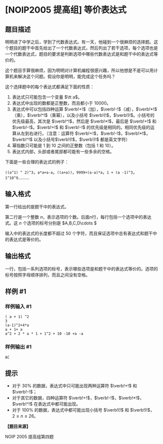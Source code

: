 # [NOIP2005 提高组] 等价表达式

## 题目描述

明明进了中学之后，学到了代数表达式。有一天，他碰到一个很麻烦的选择题。这个题目的题干中首先给出了一个代数表达式，然后列出了若干选项，每个选项也是一个代数表达式，题目的要求是判断选项中哪些代数表达式是和题干中的表达式等价的。

这个题目手算很麻烦，因为明明对计算机编程很感兴趣，所以他想是不是可以用计算机来解决这个问题。假设你是明明，能完成这个任务吗？

这个选择题中的每个表达式都满足下面的性质：

1. 表达式只可能包含一个变量 $\tt a$。
2. 表达式中出现的数都是正整数，而且都小于 $10000$。
3. 表达式中可以包括四种运算 $\verb!+!$（加），$\verb!-!$（减），$\verb!*!$（乘），$\verb!^!$（乘幂），以及小括号 $\verb!(!$，$\verb!)!$。小括号的优先级最高，其次是 $\verb!^!$，然后是 $\verb!*!$，最后是 $\verb!+!$ 和 $\verb!-!$。$\verb!+!$ 和 $\verb!-!$ 的优先级是相同的。相同优先级的运算从左到右进行。（注意：运算符 $\verb!+!$，$\verb!-!$，$\verb!*!$，$\verb!^!$ 以及小括号$\verb!(!$，$\verb!)!$ 都是英文字符）  
4. 幂指数只可能是 $1$ 到 $10$ 之间的正整数（包括 $1$ 和 $10$）。
5. 表达式内部，头部或者尾部都可能有一些多余的空格。

下面是一些合理的表达式的例子：

`((a^1) ^ 2)^3`，`a*a+a-a`，`((a+a))`，`9999+(a-a)*a`，`1 + (a -1)^3`，`1^10^9`………


## 输入格式

第一行给出的是题干中的表达式。

第二行是一个整数 $n$，表示选项的个数。后面$n$行，每行包括一个选项中的表达式。这 $n$ 个选项的标号分别是 $A,B,C,D\cdots $


输入中的表达式的长度都不超过 $50$ 个字符，而且保证选项中总有表达式和题干中的表达式是等价的。


## 输出格式

一行，包括一系列选项的标号，表示哪些选项是和题干中的表达式等价的。选项的标号按照字母顺序排列，而且之间没有空格。



## 样例 #1

### 样例输入 #1
```
( a + 1) ^2
3
(a-1)^2+4*a
a + 1+ a
a^2 + 2 * a * 1 + 1^2 + 10 -10 +a -a
```

### 样例输出 #1

```
AC
```

## 提示

- 对于 $30\%$ 的数据，表达式中只可能出现两种运算符 $\verb!+!$ 和 $\verb!-!$；
- 对于其它的数据，四种运算符 $\verb!+!$，$\verb!-!$，$\verb!*!$，$\verb!^!$ 在表达式中都可能出现。  
- 对于 $100\%$ 的数据，表达式中都可能出现小括号 $\verb!(!$ 和 $\verb!)!$，$2 \le n \le  26$。

**【题目来源】**

NOIP 2005 提高组第四题

